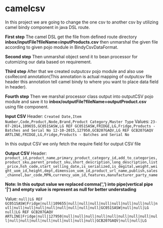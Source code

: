 # camelcsv
In this project we are going to change the one csv to another csv by utilizing camel bindy component in java DSL route.

**First step**
The camel DSL get the file from defined route directory **inbox/inputFile?fileName=inputProducts.csv** then unmarshal the given file according to given pojo module in BindyCsvDataFormat.

**Second step**
Then unmarshal object send it to bean processor for cutomizing our data based on requirement.

**Third step**
After that we created outputcsv pojo module and also use csvRecord annotation(This annotation is actual mapping of outputcsv file header this annotation tell camel bindy to where you want to place data field in header).

**Fourth step**
Then we marshal processor class output into outputCSV pojo module and save it to **inbox/outputFile?fileName=outputProduct.csv** using file component.


**Input CSV**
Header: 
`Created Date,Item Number,Code,Product,Node,Brand,Product Category,Master Type`
Values: 
`23-07-2014,109655,GC051SASW,LG REF GC051SASW,FRIDGE,LG,Fridge,Products - Batches and Serial No
12-10-2015,127950,GCB207GAQV,LG REF GCB207GAQV ARTLINE,FRIDGE,LG,Fridge,Products - Batches and Serial No`

In this output CSV we only fetch the require field for output CSV file

**Output CSV**
Header:
`product_id,product_name,primary_product_category_id,add_to_categories,product_sku,parent_product_sku,short_description,long_description,list_price,hsh_code,start_selling_date,is_serialized,is_degital,weight,weight_uom_id,height,dept,dimension_uom_id,product_url_name,publish,sales_channel,bar_code,MPN,currency_uom_id,features,manufacturer_party_name`

**Note: In this output value we replaced comma(',') into pipe(vertical pipe '|') and empty value is represent as null for better understading**

Value:
`null|LG REF GC051SASW|Fridge|null|109655|null|null|null|null|null|null|null|null|null|null|null|null|null|null|null|null|null|GC051SASW|null|null|LG
null|LG REF GCB207GAQV ARTLINE|Fridge|null|127950|null|null|null|null|null|null|null|null|null|null|null|null|null|null|null|null|null|GCB207GAQV|null|null|LG`
